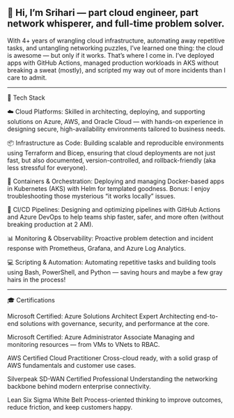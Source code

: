 ## 👋 Hi, I’m Srihari — part cloud engineer, part network whisperer, and full-time problem solver.

With 4+ years of wrangling cloud infrastructure, automating away repetitive tasks, and untangling networking puzzles, I’ve learned one thing: the cloud is awesome — but only if it works. That’s where I come in.
I’ve deployed apps with GitHub Actions, managed production workloads in AKS without breaking a sweat (mostly), and scripted my way out of more incidents than I care to admit.

---------------

🔧 Tech Stack 

☁️ Cloud Platforms:
Skilled in architecting, deploying, and supporting solutions on Azure, AWS, and Oracle Cloud — with hands-on experience in designing secure, high-availability environments tailored to business needs.

📦 Infrastructure as Code:
Building scalable and reproducible environments using Terraform and Bicep, ensuring that cloud deployments are not just fast, but also documented, version-controlled, and rollback-friendly (aka less stressful for everyone).

🐳 Containers & Orchestration:
Deploying and managing Docker-based apps in Kubernetes (AKS) with Helm for templated goodness. Bonus: I enjoy troubleshooting those mysterious “it works locally” issues.

🚀 CI/CD Pipelines:
Designing and optimizing pipelines with GitHub Actions and Azure DevOps to help teams ship faster, safer, and more often (without breaking production at 2 AM).

📊 Monitoring & Observability:
Proactive problem detection and incident response with Prometheus, Grafana, and Azure Log Analytics.

💻 Scripting & Automation:
Automating repetitive tasks and building tools using Bash, PowerShell, and Python — saving hours and maybe a few gray hairs in the process!


---------------

🎓 Certifications

Microsoft Certified: Azure Solutions Architect Expert
Architecting end-to-end solutions with governance, security, and performance at the core.

Microsoft Certified: Azure Administrator Associate
Managing and monitoring resources — from VMs to VNets to RBAC.

AWS Certified Cloud Practitioner
Cross-cloud ready, with a solid grasp of AWS fundamentals and customer use cases.

Silverpeak SD-WAN Certified Professional
Understanding the networking backbone behind modern enterprise connectivity.

Lean Six Sigma White Belt
Process-oriented thinking to improve outcomes, reduce friction, and keep customers happy.


